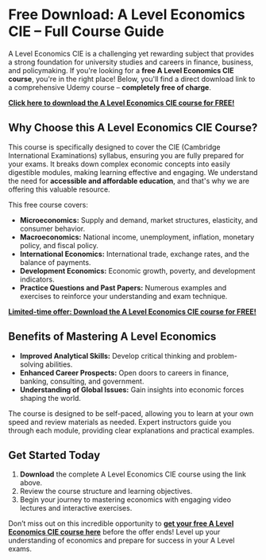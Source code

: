 # Free Download: A Level Economics CIE – Full Course Guide

A Level Economics CIE is a challenging yet rewarding subject that provides a strong foundation for university studies and careers in finance, business, and policymaking. If you're looking for a **free A Level Economics CIE course**, you're in the right place! Below, you'll find a direct download link to a comprehensive Udemy course – **completely free of charge**.

[**Click here to download the A Level Economics CIE course for FREE!**](https://udemywork.com/a-level-economics-cie)

## Why Choose this A Level Economics CIE Course?

This course is specifically designed to cover the CIE (Cambridge International Examinations) syllabus, ensuring you are fully prepared for your exams. It breaks down complex economic concepts into easily digestible modules, making learning effective and engaging. We understand the need for **accessible and affordable education**, and that's why we are offering this valuable resource.

This free course covers:

*   **Microeconomics:** Supply and demand, market structures, elasticity, and consumer behavior.
*   **Macroeconomics:** National income, unemployment, inflation, monetary policy, and fiscal policy.
*   **International Economics:** International trade, exchange rates, and the balance of payments.
*   **Development Economics:** Economic growth, poverty, and development indicators.
*   **Practice Questions and Past Papers:** Numerous examples and exercises to reinforce your understanding and exam technique.

[**Limited-time offer: Download the A Level Economics CIE course for FREE!**](https://udemywork.com/a-level-economics-cie)

## Benefits of Mastering A Level Economics

*   **Improved Analytical Skills:** Develop critical thinking and problem-solving abilities.
*   **Enhanced Career Prospects:** Open doors to careers in finance, banking, consulting, and government.
*   **Understanding of Global Issues:** Gain insights into economic forces shaping the world.

The course is designed to be self-paced, allowing you to learn at your own speed and review materials as needed. Expert instructors guide you through each module, providing clear explanations and practical examples.

## Get Started Today

1.  **Download** the complete A Level Economics CIE course using the link above.
2.  Review the course structure and learning objectives.
3.  Begin your journey to mastering economics with engaging video lectures and interactive exercises.

Don’t miss out on this incredible opportunity to **[get your free A Level Economics CIE course here](https://udemywork.com/a-level-economics-cie)** before the offer ends! Level up your understanding of economics and prepare for success in your A Level exams.
